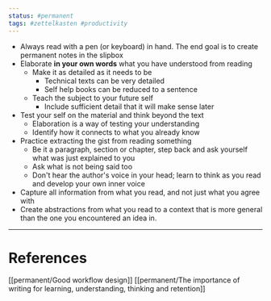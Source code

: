 ```yaml
---
status: #permanent
tags: #zettelkasten #productivity 
---
```


- Always read with a pen (or keyboard) in hand. The end goal is to create permanent notes in the slipbox
- Elaborate **in your own words** what you have understood from reading
	- Make it as detailed as it needs to be
		- Technical texts can be very detailed
		- Self help books can be reduced to a sentence
	- Teach the subject to your future self
		- Include sufficient detail that it will make sense later
- Test your self on the material and think beyond the text
	- Elaboration is a way of testing your understanding
	- Identify how it connects to what you already know
- Practice extracting the gist from reading something
	- Be it a paragraph, section or chapter, step back and ask yourself what was just explained to you
	- Ask what is  not being said too
	- Don't hear the author's voice in your head; learn to think as you read and develop your own inner voice
- Capture all information from what you read, and not just what you agree with
- Create abstractions from what you read to a context that is more general than the one you encountered an idea in.

---
# References

[[permanent/Good workflow design]]
[[permanent/The importance of writing for learning, understanding, thinking and retention]]
